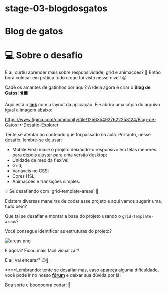 ﻿# stage-03-blogdosgatos
# Blog de gatos

# 💻 Sobre o desafio

E aí, curtiu aprender mais sobre responsividade, grid e animações? 👀
Então bora colocar em prática tudo o que foi visto nesse nível! 😍

Cadê os amantes de gatinhos por aqui? A ideia agora é criar o **Blog de Gatos**! 🐈‍⬛

Aqui está o **[link](https://www.figma.com/community/file/1256354927622258124/Blog-de-Gatos-%E2%80%A2-Desafio-Explorer)** com o layout da aplicação. 
Ele abrirá uma cópia do arquivo igual a imagem abaixo:

https://www.figma.com/community/file/1256354927622258124/Blog-de-Gatos-•-Desafio-Explorer

Tente se atentar ao conteúdo que foi passado na aula. Portanto, nesse desafio, lembre-se de usar:

- Mobile First: inicie o projeto deixando-o responsivo em telas menores para depois ajustar para uma versão desktop;
- Unidade de medida flexível;
- Grid;
- Variáveis no CSS;
- Cores HSL;
- Animações e transições simples.

<aside>
💡 Se desafiando com `grid-template-areas` 💙

</aside>

Existem diversas maneiras de codar esse projeto e aqui vamos sugerir uma, tudo bem?

Que tal se desafiar e montar a base do projeto usando o `grid-template-areas`?

Você consegue identificar as estruturas do projeto?

![areas.png](https://s3-us-west-2.amazonaws.com/secure.notion-static.com/3a8ad0c2-483a-43b4-abe8-b56db4ea5e5c/areas.png)

E agora? Ficou mais fácil visualizar?

E aí, vai encarar? 😉💜

****Lembrando: tente se desafiar mas, caso apareça alguma dificuldade, você pode ir no nosso **[fórum](https://app.rocketseat.com.br/h/forum/explorer)** e deixar sua dúvida por lá! 

Boa sorte e boooooora codar! **🚀**
